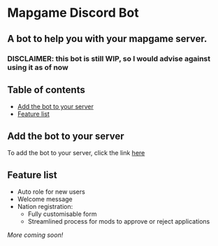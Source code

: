 # Mapgame Discord Bot <!-- omit in toc -->

## A bot to help you with your mapgame server. <!-- omit in toc -->

### DISCLAIMER: this bot is still WIP, so I would advise against using it as of now

## Table of contents <!-- omit in toc -->
- [Add the bot to your server](#add-the-bot-to-your-server)
- [Feature list](#feature-list)

## Add the bot to your server
To add the bot to your server, click the link [here][discord add bot link]

## Feature list
 * Auto role for new users
 * Welcome message
 * Nation registration:
   * Fully customisable form
   * Streamlined process for mods to approve or reject applications

*More coming soon!*


[discord add bot link]: https://discord.com/api/oauth2/authorize?client_id=736656125193355276&permissions=402779216&scope=bot